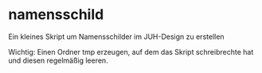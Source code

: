 # namensschild
 Ein kleines Skript um Namensschilder im JUH-Design zu erstellen

Wichtig:
Einen Ordner tmp erzeugen, auf dem das Skript schreibrechte hat und diesen regelmäßig leeren.
